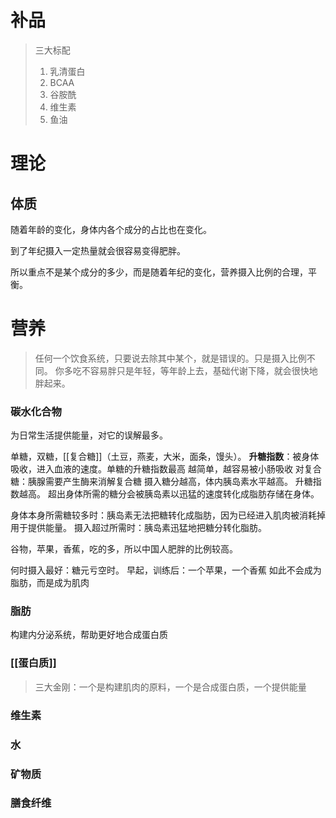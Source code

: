 # 补品
> 三大标配
> 1. 乳清蛋白
> 2. BCAA
> 3. 谷胺酰
> 4. 维生素
> 5. 鱼油


# 理论
## 体质
随着年龄的变化，身体内各个成分的占比也在变化。

到了年纪摄入一定热量就会很容易变得肥胖。

所以重点不是某个成分的多少，而是随着年纪的变化，营养摄入比例的合理，平衡。
# 营养
> 任何一个饮食系统，只要说去除其中某个，就是错误的。只是摄入比例不同。
> 你多吃不容易胖只是年轻，等年龄上去，基础代谢下降，就会很快地胖起来。
### 碳水化合物
为日常生活提供能量，对它的误解最多。

单糖，双糖，[[复合糖]]（土豆，燕麦，大米，面条，馒头）。
	**升糖指数**：被身体吸收，进入血液的速度。单糖的升糖指数最高
	越简单，越容易被小肠吸收
	对复合糖：胰腺需要产生酶来消解复合糖
	摄入糖分越高，体内胰岛素水平越高。
升糖指数越高。
超出身体所需的糖分会被胰岛素以迅猛的速度转化成脂肪存储在身体。

身体本身所需糖较多时：胰岛素无法把糖转化成脂肪，因为已经进入肌肉被消耗掉用于提供能量。
摄入超过所需时：胰岛素迅猛地把糖分转化脂肪。

谷物，苹果，香蕉，吃的多，所以中国人肥胖的比例较高。

何时摄入最好：糖元亏空时。
	早起，训练后：一个苹果，一个香蕉
	如此不会成为脂肪，而是成为肌肉
### 脂肪
构建内分泌系统，帮助更好地合成蛋白质
### [[蛋白质]]
> 三大金刚：一个是构建肌肉的原料，一个是合成蛋白质，一个提供能量
### 维生素
### 水
### 矿物质
### 膳食纤维
